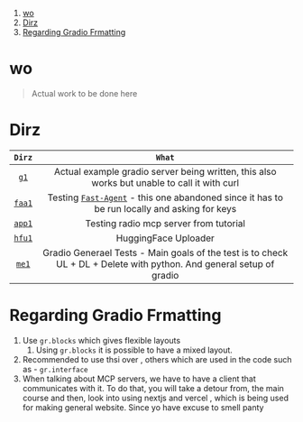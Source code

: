 1. [wo](#wo)
2. [Dirz](#dirz)
3. [Regarding Gradio Frmatting](#regarding-gradio-frmatting)

# wo

> Actual work to be done here

# Dirz

|      `Dirz`       |                                                                                      `What`                                                                                      |
| :---------------: | :------------------------------------------------------------------------------------------------------------------------------------------------------------------------------: |
|   [`g1`](./g1/)   |                                           Actual example gradio server being written, this also works but unable to call it with curl                                            |
| [`faa1`](./faa1/) | Testing [`Fast-Agent`](https://fast-agent.ai/mcp/state_transfer/#step-3-connect-and-chat-with-agent-one) - this one abandoned since it has to be run locally and asking for keys |
| [`app1`](./app1/) |                                                                      Testing radio mcp server from tutorial                                                                      |
| [`hfu1`](./hfu1/) |                                                                               HuggingFace Uploader                                                                               |
|  [`me1`](./me1/)  |                               Gradio Generael Tests - Main goals of the test is to check UL + DL + Delete with python. And general setup of gradio                               |

# Regarding Gradio Frmatting

1. Use `gr.blocks` which gives flexible layouts
   1. Using `gr.blocks` it is possible to have a mixed layout.
2. Recommended to use thsi over , others which are used in the code such as - `gr.interface`
3. When talking about MCP servers, we have to have a client that communicates with it. To do that, you will take a detour from, the main course and then, look into using nextjs and vercel , which is being used for making general website. Since yo have excuse to smell panty
